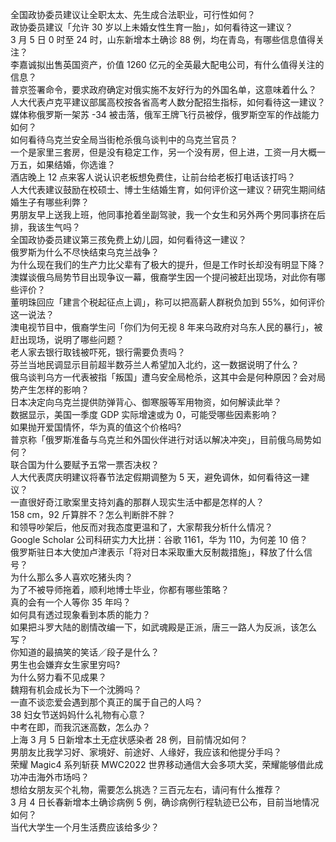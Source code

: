全国政协委员建议让全职太太、先生成合法职业，可行性如何？  
政协委员建议「允许 30 岁以上未婚女性生育一胎」，如何看待这一建议？  
3 月 5 日 0 时至 24 时，山东新增本土确诊 88 例，均在青岛，有哪些信息值得关注？  
李嘉诚拟出售英国资产，价值 1260 亿元的全英最大配电公司，有什么值得关注的信息？  
普京签署命令，要求政府确定对俄实施不友好行为的外国名单，这意味着什么？  
人大代表卢克平建议部属高校按各省高考人数分配招生指标，如何看待这一建议？  
媒体称俄罗斯一架苏 -34 被击落，俄军王牌飞行员被俘，俄罗斯空军的作战能力如何？  
如何看待乌克兰安全局当街枪杀俄乌谈判中的乌克兰官员？  
一个是家里三套房，但是没有稳定工作，另一个没有房，但上进，工资一月大概一万五，如果结婚，你选谁？  
酒店晚上 12 点来客人说认识老板想免费住，让前台给老板打电话该打吗？  
人大代表建议鼓励在校硕士、博士生结婚生育，如何评价这一建议？研究生期间结婚生子有哪些利弊？  
男朋友早上送我上班，他同事抢着坐副驾驶，我一个女生和另外两个男同事挤在后排，我该生气吗？  
全国政协委员建议第三孩免费上幼儿园，如何看待这一建议？  
俄罗斯为什么不尽快结束乌克兰战争？  
为什么现在我们的生产力比父辈有了极大的提升，但是工作时长却没有明显下降？  
澳媒谈俄乌局势节目出现争议一幕，俄裔学生因一个提问被赶出现场，对此你有哪些评价？  
董明珠回应「建言个税起征点上调」，称可以把高薪人群税负加到 55%，如何评价这一说法？  
澳电视节目中，俄裔学生问「你们为何无视 8 年来乌政府对乌东人民的暴行」，被赶出现场，说明了哪些问题？  
老人家去银行取钱被吓死，银行需要负责吗？  
芬兰当地民调显示目前超半数芬兰人希望加入北约，这一数据说明了什么？  
俄乌谈判乌方一代表被指「叛国」遭乌安全局枪杀，这其中会是何种原因？会对局势产生怎样的影响？  
日本决定向乌克兰提供防弹背心、御寒服等军用物资，如何解读此举？  
数据显示，美国一季度 GDP 实际增速或为 0，可能受哪些因素影响？  
如果抛开爱国情怀，华为真的值这个价格吗?  
普京称「俄罗斯准备与乌克兰和外国伙伴进行对话以解决冲突」，目前俄乌局势如何？  
联合国为什么要赋予五常一票否决权？  
人大代表庹庆明建议将春节法定假期调整为 5 天，避免调休，如何看待这一建议？  
一直很好奇江歌案里支持刘鑫的那群人现实生活中都是怎样的人？  
158 cm，92 斤算胖不？怎么判断胖不胖？  
和领导吵架后，他反而对我态度更温和了，大家帮我分析什么情况？  
Google Scholar 公司科研实力大比拼：谷歌 1161，华为 110，为何差 10 倍？  
俄罗斯驻日本大使加卢津表示「将对日本采取重大反制裁措施」，释放了什么信号？  
为什么那么多人喜欢吃猪头肉？  
为了不被导师拖着，顺利地博士毕业，你都有哪些策略？  
真的会有一个人等你 35 年吗？  
如何具有透过现象看到本质的能力？  
如果把斗罗大陆的剧情改编一下，如武魂殿是正派，唐三一路人为反派，该怎么写？  
你知道的最搞笑的笑话／段子是什么？  
男生也会嫌弃女生家里穷吗?  
为什么努力看不见成果？  
魏翔有机会成长为下一个沈腾吗？  
一直不谈恋爱会遇到那个真正的属于自己的人吗？  
38 妇女节送妈妈什么礼物有心意？  
中考在即，而我沉迷高数，怎么办？  
上海 3 月 5 日新增本土无症状感染者 28 例，目前情况如何？  
男朋友比我学习好、家境好、前途好、人缘好，我应该和他提分手吗？  
荣耀 Magic4 系列斩获 MWC2022 世界移动通信大会多项大奖，荣耀能够借此成功冲击海外市场吗？  
想给女朋友买个礼物，需要怎么挑选？三百元左右，请问有什么推荐？  
3 月 4 日长春新增本土确诊病例 5 例，确诊病例行程轨迹已公布，目前当地情况如何？  
当代大学生一个月生活费应该给多少？  
